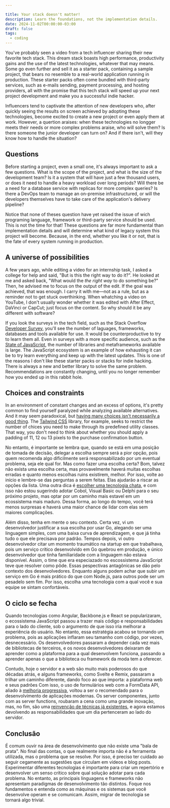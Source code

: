 ```yaml
---

title: Your stack doesn't matter!
description: Learn the foundations, not the implementation details.
date: 2024-11-02T00:00:00-03:00
draft: false
tags:
  - coding
---
```


You've probably seen a video from a tech influencer sharing their new favorite tech stack. This dream stack boasts high performance, productivity gains and the use of the latest technologies, whatever that may means. Some go even further and sell it as a starter   pack, containing a sample project, that bears no resemble to a real-world application running in production. These starter packs often come bundled with third-party services, such as e-mails sending, payment processing, and hosting providers, all with the promise that this tech stack will speed up your next project development and make you a successful indie hacker. 

Influencers tend to captivate the attention of new developers who, after quickly seeing the results on screen achieved by adopting these technologies, become excited to create a new project or even apply them at work. However, a quertion araises: when these technologies no longger meets their needs or more complex problems araise, who will solve them? Is there someone the junior developer can turn on? And if there isn't, will they know how to handle the situation?

## Questions

Before starting a project, even a small one, it's always important to ask a few questions. What is the scope of the project, and what is the size of the development team? Is it a system that will have just a few thousand users, or does it need to handle a heavy workload over long periods? Will there be a need for a database service with replicas for more complex queries? Is there a DevOps team to manage an on-premise infrastructured, or will the developers themselves have to take care of the application's delivery pipeline?

Notice that none of theses question have yet raised the issue of wich programing language, framework or third-party service should be used. This is not the time for that! These questions are far more fundamental than implementation details and will determine what kind of legacy system this project will become. Because, in the end, whether you like it or not, that is the fate of every system running in production.

## A universe of possibilities

A few years ago, while editing a video for an internship task, I asked a college for help and said, "But is this the right way to do it?". He looked at me and asked back, "What would the _the right way_ to do something be?" Then, he advised me to focus on the output of the edit. If the goal was achieved, that was enough. I carry it with me—not as a rule, but as a reminder not to get stuck overthinking. When whatching a video on YouTube, I don't usually wonder whether it was edited with After Effect, DaVinci or CapCut; just focus on the content. So why should it be any different with software?

If you look the surveys in the tech field, such as the Stack Overflow [Developer Survey](https://survey.stackoverflow.com), you'll see the number of laguages, frameworks, databases and tools available for use. It would be counterproductive to try to learn them all. Even in surveys with a more specific audience, such as the [State of JavaScript](https://stateofjs.com/en-US), the number of libraries and metaframeworks available is large. The JavaScript ecosystem is an example of how exhausting it can be to try learn everything and keep up with the latest updates. This is one of the reasons I don't like these starter packs or stacks for indie hacking. There is always a new and better library to solve the same problem. Recommendations are constantly changing, until you no longer remember how you ended up in this rabbit hole.

## Choices and constraints

In an environment of constant changes and an excess of options, it's pretty common to find yourself paralyzed while analyzing  available alternatives. And it may seem paradoxical, but [having many choices isn't necessarily a good thing](https://www.youtube.com/watch?v=VO6XEQIsCoM). The [Tailwind CSS](https://tailwindcss.com/) library, for example, seeks to restrict the number of chices you need to make through its predefined utility classes. That way, you don't need to think about whether you should apply a padding of 11, 12 ou 13 pixels to the purchase confirmation button.

No entanto, é importante se lembra que, quando se está em uma posição de tomada de decisão, delegar a escolha sempre será a pior opção, pois quem recomenda algo dificilmente será responsabilizado por um eventual problema, seja ele qual for. Mas como fazer uma escolha certa? Bom, talvez não exista uma escolha certa, mas provavelmente haverá muitas escolhas erradas e quanto menos escolhas ruins existirem, melhor. Por isso, volte ao início e lembre-se das perguntas a serem feitas. Elas ajudarão a riscar as opções da lista. Uma outra dica é [escolher uma tecnologia chata](https://boringtechnology.club/ 'https://boringtechnology.club/'), e com isso não estou sugerindo adotar Cobol, Visual Basic ou Delphi para o seu próximo projeto, mas optar por um caminho mais estavel em um ecossistema mais maduro. Dessa forma, ao longo do tempo, você terá menos surpresas e haverá uma maior chance de lidar com elas sem maiores complicações.

Além disso, tenha em mente o seu contexto. Certa vez, vi um desenvolvedor justificar a sua escolha por usar Go, alegando ser uma linguagem simples, com uma baixa curva de aprendizagem, e que já tinha tudo o que ele precisava por padrão. Tempos depois, vi outro desenvolvedor citar um momento traumático na startup em que trabalhava, pois um serviço crítico desenvolvido em Go quebrou em produção, e único desenvolvedor que tinha familiaridade com a linguagem não estava disponível. Assim, o time que era especiazado no escossistema JavaScript teve que resolver como pôde. Essas pespectivas antagônicas se dão pelo contexto dos desenvolvedores. Enquanto alguns podem achar que subir um serviço em Go é mais prático do que com Node.js, para outros pode ser um pesadelo sem fim. Por isso, escolha uma tecnologia com a qual você e sua equipe se sintam confortáveis.

## O ciclo se fecha

Quando tecnologias como Angular, Backbone.js e React se popularizaram, o ecossistema JavaScript passou a trazer mais código e responsabilidades para o lado do cliente, sob o argumento de que isso iria melhorar a experiência do usuário. No entanto, essa estratégia acabou se tornando um problema, pois as aplicações inflaram seu tamanho com código, por vezes, desnecessário. Os desenvolvedores passaram a depender cada vez mais de bibliotecas de terceiros, e os novos desenvolvedores deixaram de aprender como a plataforma para a qual desenvolvem funciona, passando a aprender apenas o que a biblioteca ou framework da moda tem a oferecer.

Contudo, hoje o servidor e a web são muito mais poderosos do que décadas atrás, e alguns frameworks, como Svelte e Remix, passaram a trilhar um caminho diferente, dando foco ao que importa: a plataforma web e seus padrões Com isso, o uso de formulários web com a FormData API, aliado à [melhoria progressiva](https://developer.mozilla.org/en-US/docs/Glossary/Progressive_Enhancement 'Documentação da MDN sobre melhoria progressiva'), voltou a ser o recomendado para o desenvolvimento de aplicações modernas. Os server componentes, junto com as server functions, roubaram a cena como uma grande inovação, mas, no fim, são uma [reinvenção de técnicas já existentes](https://youtu.be/uXCipjbcQfM?t=1641&si=SKrNflKHr4R-KR3B, 'Rich Harris sobre nos arrependermos de reinventar o RPC'), e agora estamos devolvendo as responsabilidades que um dia pertenceram ao lado do servidor.

## Conclusão

É comum ouvir na área de desenvolvimento que não existe uma "bala de prata". No final das contas, o que realmente importa não é a ferramenta utilizada, mas o problema que se resolve. Por isso, é preciso ter cuidado ao seguir cegamente as sugestões que circulam em vídeos e blog posts. Experimentar diferentes tecnologias é importante para criar um repertório e desenvolver um senso crítico sobre qual solução adotar para cada problema. No entanto, as principais linguagens e frameworks não apresentam paradigmas de desenvolvimento tão distintos. Foque nos fundamentos e entenda como as máquinas e os sistemas que você desenvolve operam e se comunicam. Assim, migrar de tecnologia se tornará algo trivial.
